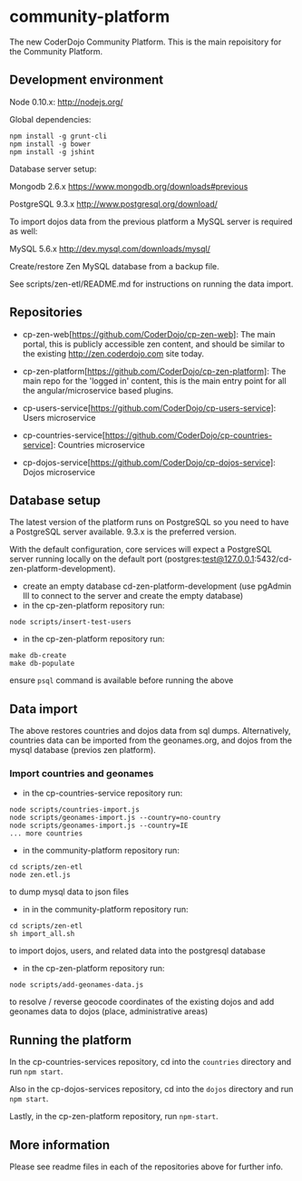 # community-platform
The new CoderDojo Community Platform. This is the main repoisitory for the Community Platform.


## Development environment

Node 0.10.x:
http://nodejs.org/

Global dependencies:
```
npm install -g grunt-cli
npm install -g bower
npm install -g jshint
```

Database server setup:

Mongodb 2.6.x
https://www.mongodb.org/downloads#previous

PostgreSQL 9.3.x
http://www.postgresql.org/download/


To import dojos data from the previous platform a MySQL server is required as well:

MySQL 5.6.x
http://dev.mysql.com/downloads/mysql/

Create/restore Zen MySQL database from a backup file.

See scripts/zen-etl/README.md for instructions on running the data import.


## Repositories

* cp-zen-web[https://github.com/CoderDojo/cp-zen-web]: The main portal, this is publicly accessible zen content, and should be similar to the existing http://zen.coderdojo.com site today.
* cp-zen-platform[https://github.com/CoderDojo/cp-zen-platform]: The main repo for the 'logged in' content, this is the main entry point for all the angular/microservice based plugins.

* cp-users-service[https://github.com/CoderDojo/cp-users-service]: Users microservice
* cp-countries-service[https://github.com/CoderDojo/cp-countries-service]: Countries microservice
* cp-dojos-service[https://github.com/CoderDojo/cp-dojos-service]: Dojos microservice


## Database setup

The latest version of the platform runs on PostgreSQL so you need to have a PostgreSQL server available. 9.3.x is the preferred version.

With the default configuration, core services will expect a PostgreSQL server running locally on the default port (postgres:test@127.0.0.1:5432/cd-zen-platform-development).

* create an empty database cd-zen-platform-development (use pgAdmin III to connect to the server and create the empty database)
* in the cp-zen-platform repository run:
```
node scripts/insert-test-users
```
* in the cp-zen-platform repository run:
```
make db-create
make db-populate
```
ensure `psql` command is available before running the above

## Data import

The above restores countries and dojos data from sql dumps. Alternatively, countries data can be imported from the geonames.org, and dojos from the mysql database (previos zen platform).


### Import countries and geonames

* in the cp-countries-service repository run:
```
node scripts/countries-import.js
node scripts/geonames-import.js --country=no-country
node scripts/geonames-import.js --country=IE
... more countries
```
* in the community-platform repository run:
```
cd scripts/zen-etl
node zen.etl.js
```
to dump mysql data to json files
* in in the community-platform repository run:
```
cd scripts/zen-etl
sh import_all.sh
```
to import dojos, users, and related data into the postgresql database
* in the cp-zen-platform repository run:
```
node scripts/add-geonames-data.js
```
to resolve / reverse geocode coordinates of the existing dojos and add geonames data to dojos (place, administrative areas)


## Running the platform

In the cp-countries-services repository, cd into the `countries` directory and run `npm start`.

Also in the cp-dojos-services repository, cd into the `dojos` directory and run `npm start`.

Lastly, in the cp-zen-platform repository, run `npm-start`.


## More information

Please see readme files in each of the repositories above for further info.






